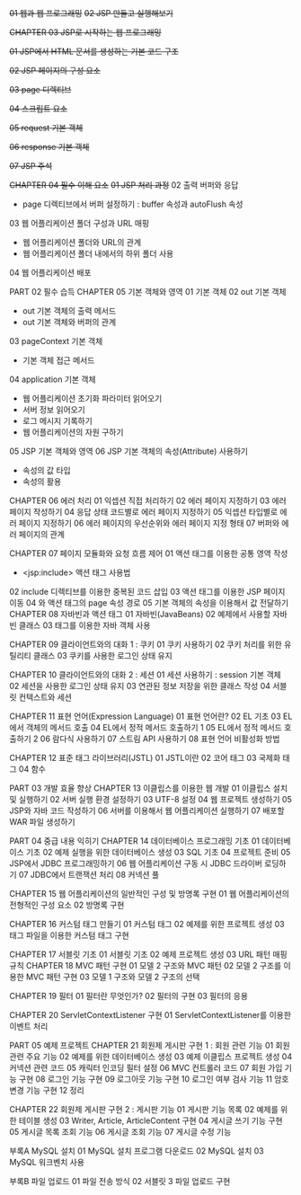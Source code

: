 ~~01 웹과 웹 프로그래밍~~
~~02 JSP 만들고 실행해보기~~

~~CHAPTER 03 JSP로 시작하는 웹 프로그래밍~~

~~01 JSP에서 HTML 문서를 생성하는 기본 코드 구조~~

~~02 JSP 페이지의 구성 요소~~

~~03 page 디렉티브~~

~~04 스크립트 요소~~

~~05 request 기본 객체~~

~~06 response 기본 객체~~

~~07 JSP 주석~~

~~CHAPTER 04 필수 이해 요소~~
~~01 JSP 처리 과정~~
02 출력 버퍼와 응답

- page 디렉티브에서 버퍼 설정하기 : buffer 속성과 autoFlush 속성

03 웹 어플리케이션 폴더 구성과 URL 매핑

- 웹 어플리케이션 폴더와 URL의 관계
- 웹 어플리케이션 폴더 내에서의 하위 폴더 사용

04 웹 어플리케이션 배포

PART 02 필수 습득
CHAPTER 05 기본 객체와 영역
01 기본 객체
02 out 기본 객체

- out 기본 객체의 출력 메서드
- out 기본 객체와 버퍼의 관계

03 pageContext 기본 객체

- 기본 객체 접근 메서드

04 application 기본 객체

- 웹 어플리케이션 초기화 파라미터 읽어오기
- 서버 정보 읽어오기
- 로그 메시지 기록하기
- 웹 어플리케이션의 자원 구하기

05 JSP 기본 객체와 영역
06 JSP 기본 객체의 속성(Attribute) 사용하기

- 속성의 값 타입
- 속성의 활용

CHAPTER 06 에러 처리
01 익셉션 직접 처리하기
02 에러 페이지 지정하기
03 에러 페이지 작성하기
04 응답 상태 코드별로 에러 페이지 지정하기
05 익셉션 타입별로 에러 페이지 지정하기
06 에러 페이지의 우선순위와 에러 페이지 지정 형태
07 버퍼와 에러 페이지의 관계

CHAPTER 07 페이지 모듈화와 요청 흐름 제어
01 액션 태그를 이용한 공통 영역 작성

- \<jsp:include\> 액션 태그 사용법

02 include 디렉티브를 이용한 중복된 코드 삽입
03 액션 태그를 이용한 JSP 페이지 이동
04 와 액션 태그의 page 속성 경로
05 기본 객체의 속성을 이용해서 값 전달하기
CHAPTER 08 자바빈과 액션 태그
01 자바빈(JavaBeans)
02 예제에서 사용할 자바빈 클래스
03 태그를 이용한 자바 객체 사용

CHAPTER 09 클라이언트와의 대화 1 : 쿠키
01 쿠키 사용하기
02 쿠키 처리를 위한 유틸리티 클래스
03 쿠키를 사용한 로그인 상태 유지

CHAPTER 10 클라이언트와의 대화 2 : 세션
01 세션 사용하기 : session 기본 객체
02 세션을 사용한 로그인 상태 유지
03 연관된 정보 저장을 위한 클래스 작성
04 서블릿 컨텍스트와 세션

CHAPTER 11 표현 언어(Expression Language)
01 표현 언어란?
02 EL 기초
03 EL에서 객체의 메서드 호출
04 EL에서 정적 메서드 호출하기 1
05 EL에서 정적 메서드 호출하기 2
06 람다식 사용하기
07 스트림 API 사용하기
08 표현 언어 비활성화 방법

CHAPTER 12 표준 태그 라이브러리(JSTL)
01 JSTL이란
02 코어 태그
03 국제화 태그
04 함수

PART 03 개발 효율 향상
CHAPTER 13 이클립스를 이용한 웹 개발
01 이클립스 설치 및 실행하기
02 서버 실행 환경 설정하기
03 UTF-8 설정
04 웹 프로젝트 생성하기
05 JSP와 자바 코드 작성하기
06 서버를 이용해서 웹 어플리케이션 실행하기
07 배포할 WAR 파일 생성하기

PART 04 중급 내용 익히기
CHAPTER 14 데이터베이스 프로그래밍 기초
01 데이터베이스 기초
02 예제 실행을 위한 데이터베이스 생성
03 SQL 기초
04 프로젝트 준비
05 JSP에서 JDBC 프로그래밍하기
06 웹 어플리케이션 구동 시 JDBC 드라이버 로딩하기
07 JDBC에서 트랜잭션 처리
08 커넥션 풀

CHAPTER 15 웹 어플리케이션의 일반적인 구성 및 방명록 구현
01 웹 어플리케이션의 전형적인 구성 요소
02 방명록 구현

CHAPTER 16 커스텀 태그 만들기
01 커스텀 태그
02 예제를 위한 프로젝트 생성
03 태그 파일을 이용한 커스텀 태그 구현

CHAPTER 17 서블릿 기초
01 서블릿 기초
02 예제 프로젝트 생성
03 URL 패턴 매핑 규칙
CHAPTER 18 MVC 패턴 구현
01 모델 2 구조와 MVC 패턴
02 모델 2 구조를 이용한 MVC 패턴 구현
03 모델 1 구조와 모델 2 구조의 선택

CHAPTER 19 필터
01 필터란 무엇인가?
02 필터의 구현
03 필터의 응용

CHAPTER 20 ServletContextListener 구현
01 ServletContextListener를 이용한 이벤트 처리


PART 05 예제 프로젝트
CHAPTER 21 회원제 게시판 구현 1 : 회원 관련 기능
01 회원 관련 주요 기능
02 예제를 위한 데이터베이스 생성
03 예제 이클립스 프로젝트 생성
04 커넥션 관련 코드
05 캐릭터 인코딩 필터 설정
06 MVC 컨트롤러 코드
07 회원 가입 기능 구현
08 로그인 기능 구현
09 로그아웃 기능 구현
10 로그인 여부 검사 기능
11 암호 변경 기능 구현
12 정리

CHAPTER 22 회원제 게시판 구현 2 : 게시판 기능
01 게시판 기능 목록
02 예제를 위한 테이블 생성
03 Writer, Article, ArticleContent 구현
04 게시글 쓰기 기능 구현
05 게시글 목록 조회 기능
06 게시글 조회 기능
07 게시글 수정 기능

부록A MySQL 설치
01 MySQL 설치 프로그램 다운로드
02 MySQL 설치
03 MySQL 워크벤치 사용

부록B 파일 업로드
01 파일 전송 방식
02 서블릿 3 파일 업로드 구현